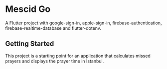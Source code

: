 # Mescid Go

A Flutter project with google-sign-in, apple-sign-in, firebase-authentication, firebase-realtime-database and flutter-dotenv.

## Getting Started

This project is a starting point for an application that calculates missed prayers and displays the prayer time in Istanbul.
